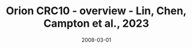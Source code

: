 ---
title: Orion CRC10 - overview - Lin, Chen, Campton et al., 2023
image: https://labsyspharm.github.io/orion-crc/minerva/P37_S38-CRC10/thumbnail.jpg
date: '2008-03-01'
minerva_link: https://labsyspharm.github.io/orion-crc/minerva/P37_S38-CRC10/index.html
info_link: null
show_page_link: false
tags:
    - overview-crc
---